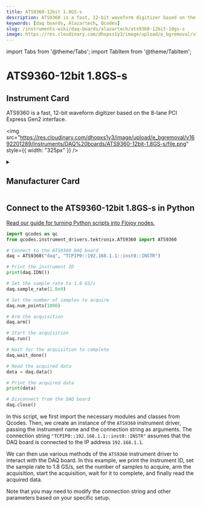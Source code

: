 ```yaml
---
title: ATS9360-12bit 1.8GS-s
description: ATS9360 is a fast, 12-bit waveform digitizer based on the 8-lane PCI Express Gen2 interface.
keywords: [daq boards, Alazartech, Qcodes]
slug: /instruments-wiki/daq-boards/alazartech/ats9360-12bit-18gs-s
image: https://res.cloudinary.com/dhopxs1y3/image/upload/e_bgremoval/v1692201289/Instruments/DAQ%20boards/ATS9360-12bit-1.8GS-s/file.png
---
```


import Tabs from '@theme/Tabs';
import TabItem from '@theme/TabItem';

# ATS9360-12bit 1.8GS-s

## Instrument Card

<div className="flex">

<div>

ATS9360 is a fast, 12-bit waveform digitizer based on the 8-lane PCI Express Gen2 interface.

</div>

<img src="https://res.cloudinary.com/dhopxs1y3/image/upload/e_bgremoval/v1692201289/Instruments/DAQ%20boards/ATS9360-12bit-1.8GS-s/file.png" style={{ width: "325px" }} />

</div>

<details>
<summary><h2>Manufacturer Card</h2></summary>

<img src="https://res.cloudinary.com/dhopxs1y3/image/upload/e_bgremoval/v1692125979/Instruments/Vendor%20Logos/Alazartech.png" style={{ width: "100%", objectFit: "cover" }} />

Alazar Technologies Inc. (AlazarTech) was founded in 2003 with the goal of serving the test and measurement market, in general, and the embedded waveform digitizer (OEM) market segment, in particular, by providing highly differentiated, high performance instrumentation products at affordable prices. <a href="https://www.alazartech.com/">Website</a>.

<ul>
  <li>Headquarters: CANADA - QC</li>
  <li>Yearly Revenue (millions, USD): 4.0</li>
</ul>
</details>

## Connect to the ATS9360-12bit 1.8GS-s in Python

[Read our guide for turning Python scripts into Flojoy nodes.](https://docs.flojoy.ai/custom-nodes/creating-custom-node/)


<Tabs>
<TabItem value="Qcodes" label="Qcodes">


```python
import qcodes as qc
from qcodes.instrument_drivers.tektronix.ATS9360 import ATS9360

# Connect to the ATS9360 DAQ board
daq = ATS9360("daq", "TCPIP0::192.168.1.1::inst0::INSTR")

# Print the instrument ID
print(daq.IDN())

# Set the sample rate to 1.8 GS/s
daq.sample_rate(1.8e9)

# Set the number of samples to acquire
daq.num_points(1000)

# Arm the acquisition
daq.arm()

# Start the acquisition
daq.run()

# Wait for the acquisition to complete
daq.wait_done()

# Read the acquired data
data = daq.data()

# Print the acquired data
print(data)

# Disconnect from the DAQ board
daq.close()
```

In this script, we first import the necessary modules and classes from Qcodes. Then, we create an instance of the `ATS9360` instrument driver, passing the instrument name and the connection string as arguments. The connection string `"TCPIP0::192.168.1.1::inst0::INSTR"` assumes that the DAQ board is connected to the IP address `192.168.1.1`.

We can then use various methods of the `ATS9360` instrument driver to interact with the DAQ board. In this example, we print the instrument ID, set the sample rate to 1.8 GS/s, set the number of samples to acquire, arm the acquisition, start the acquisition, wait for it to complete, and finally read the acquired data.

Note that you may need to modify the connection string and other parameters based on your specific setup.

</TabItem>
</Tabs>